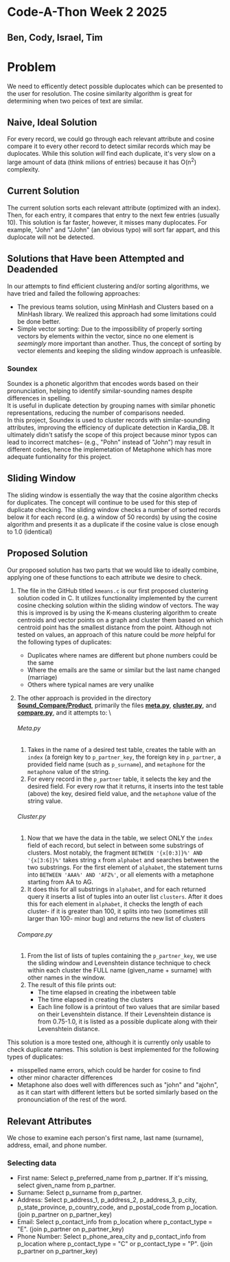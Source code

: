 # Code-A-Thon Week 2 2025



## Ben, Cody, Israel, Tim



# Problem
We need to efficently detect possible duplocates which can be presented to the user for resolution. The cosine similarity algorithm is great for determining when two peices of text are similar.

## Naive, Ideal Solution
For every record, we could go through each relevant attribute and cosine compare it to every other record to detect similar records which may be duplocates. While this solution *will* find each duplicate, it's very slow on a large amount of data (think milions of entries) because it has O(n<sup>2</sup>) complexity.

## Current Solution
The current solution sorts each relevant attribute (optimized with an index). Then, for each entry, it compares that entry to the next few entries (usually 10). This solution is far faster, however, it misses many duplocates. For example, "John" and "JJohn" (an obvious typo) will sort far appart, and this duplocate will not be detected.


## Solutions that Have been Attempted and Deadended
   In our attempts to find efficient clustering and/or sorting algorithms, we have tried and failed the following approaches:
 - The previous teams solution, using MinHash and Clusters based on a MinHash library. We realized this approach had some limitations could be done better.
 - Simple vector sorting: Due to the impossibility of properly sorting vectors by elements within the vector, since no one element is *seemingly* more important than another. Thus, the concept of sorting by vector elements and keeping the sliding window approach is unfeasible.
  ### Soundex 
  Soundex is a phonetic algorithm that encodes words based on their pronunciation, helping to identify similar-sounding names despite differences in spelling.  
  It is useful in duplicate detection by grouping names with similar phonetic representations, reducing the number of comparisons needed.  
  In this project, Soundex is used to cluster records with similar-sounding attributes, improving the efficiency of duplicate detection in Kardia_DB. It ultimately 
  didn't satisfy the scope of this project because minor typos can lead to incorrect matches– (e.g., "Pohn" instead of "John") may result in different codes, hence 
  the implemetation of Metaphone which has more adequate funtionality for this project.  

## Sliding Window
   The sliding window is essentially the way that the cosine algorithm checks for duplicates. The concept will continue to be used for this step of duplicate checking. The sliding window checks a number of sorted records below it for each record (e.g. a window of 50 records) by using the cosine algorithm and presents it as a duplicate if the cosine value is close enough to 1.0 (identical)

## Proposed Solution
Our proposed solution has two parts that we would like to ideally combine, applying one of these functions to each attribute we desire to check. 
   1. The file in the GitHub titled `kmeans.c` is our first proposed clustering solution coded in C. It utilizes functionality implemented by the current cosine checking solution within the sliding window of vectors. The way this is improved is by using the K-means clustering algorithm to create centroids and vector points on a graph and cluster them based on which centroid point has the smallest distance from the point. Although not tested on values, an approach of this nature could be *more* helpful for the following types of duplicates:
         - Duplicates where names are different but phone numbers could be the same
         - Where the emails are the same or similar but the last name changed (marriage)
         -   Others where typical names are very unalike

2. The other approach is provided in the directory **[Sound_Compare/Product](https://github.com/Lightning11wins/duplicate-record-clustering-algorithms/tree/main/sound_compare/product)**, primarily the files **[meta.py](https://github.com/Lightning11wins/duplicate-record-clustering-algorithms/blob/main/sound_compare/product/meta.py)**, **[cluster.py](https://github.com/Lightning11wins/duplicate-record-clustering-algorithms/blob/main/sound_compare/product/cluster.py)**, and **[compare.py](https://github.com/Lightning11wins/duplicate-record-clustering-algorithms/blob/main/sound_compare/product/compare.py)**, and it attempts to: \
   ###### Meta.py
   1. Takes in the name of a desired test table, creates the table with an `index` (a foreign key to `p_partner_key`, the foreign key in `p_partner`, a provided field name (such as `p_surname`), and `metaphone` for the `metaphone` value of the string.
   2. For every record in the `p_partner` table, it selects the key and the desired field. For every row that it returns, it inserts into the test table (above) the key, desired field value, and the `metaphone` value of the string value. 
   ###### Cluster.py
   1. Now that we have the data in the table, we select ONLY the `index` field of each record, but select in between some substrings of clusters. Most notably, the fragment `BETWEEN '{x[0:3]}%' AND '{x[3:6]}%'` takes string `x` from `alphabet` and searches between the two substrings. For the first element of `alphabet`, the statement turns into `BETWEEN 'AAA%' AND 'AFZ%'`, or all elements with a metaphone starting from AA to AG.
   2. It does this for all substrings in `alphabet`, and for each returned query it inserts a list of tuples into an outer list `clusters`. After it does this for each element in `alphabet`, it checks the length of each cluster- if it is greater than 100, it splits into two (sometimes still larger than 100- minor bug) and returns the new list of clusters
   ###### Compare.py 
   1. From the list of lists of tuples containing the `p_partner_key`, we use the sliding window and Levenshtein distance technique to check within each cluster the FULL name (given_name + surname) with other names in the window.
   2. The result of this file prints out:
      - The time elapsed in creating the inbetween table
      - The time elapsed in creating the clusters
      - Each line follow is a printout of two values that are similar based on their Levenshtein distance. If their Levenshtein distance is from 0.75-1.0, it is listed as a possible duplicate along with their Levenshtein distance.
   
This solution is a more tested one, although it is currently only usable to check duplicate names. This solution is best implemented for the following types of duplicates:
   - misspelled name errors, which could be harder for cosine to find
   - other minor character differences
   - Metaphone also does well with differences such as "john" and "ajohn", as it can start with different letters but be sorted similarly based on the pronounciation of the rest of the word.


## Relevant Attributes
We chose to examine each person's first name, last name (surname), address, email, and phone number.

### Selecting data
- First name: Select p_preferred_name from p_partner. If it's missing, select given_name from p_partner.
- Surname: Select p_surname from p_partner.
- Address: Select p_address_1, p_address_2, p_address_3, p_city, p_state_province, p_country_code, and p_postal_code from p_location. (join p_partner on p_partner_key)
- Email: Select p_contact_info from p_location where p_contact_type = "E". (join p_partner on p_partner_key)
- Phone Number: Select p_phone_area_city and p_contact_info from p_location where p_contact_type = "C" or p_contact_type = "P". (join p_partner on p_partner_key)

